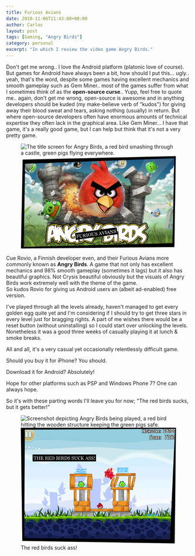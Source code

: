 ```yaml
---
title: Furious Avians
date: 2010-11-06T21:43:00+00:00
author: Carlos
layout: post
tags: [Gaming, "Angry Birds"]
category: personal
excerpt: "In which I review the video game Angry Birds."
---
```

Don't get me wrong.. I love the Android platform (platonic love of course). But games for Android have always been a bit, how should I put this... ugly.. yeah, that's the word, despite some games having excellent mechanics and smooth gameplay such as Gem Miner.. most of the games suffer from what I sometimes think of as the **open-source curse**.. Yupp, feel free to quote me.. again, don't get me wrong, open-source is awesome and in anything developers should be kuded (my make-believe verb of "kudos") for giving away their blood sweat and tears, asking nothing (usually) in return. But where open-source developers often have enormous amounts of technical expertise they often lack in the graphical area. Like Gem Miner... I have that game, it's a really good game, but I can help but think that it's not a very pretty game.

<figure>
  <img class="js-lazy-load" data-original="/assets/posts/2010/11/birds-1.png" alt="The title screen for Angry Birds, a red bird smashing through a castle, green pigs flying everywhere.">
  <noscript>
    <img src="/assets/posts/2010/11/birds-1.png" alt="The title screen for Angry Birds, a red bird smashing through a castle, green pigs flying everywhere.">
  </noscript>
  <figcaption></figcaption>
</figure>

Cue Rovio, a Finnish developer even, and their Furious Avians more commonly known as **Angry Birds**. A game that not only has excellent mechanics and 98% smooth gameplay (sometimes it lags) but it also has beautiful graphics. Not Crysis beautiful obviously but the visuals of Angry Birds work extremely well with the theme of the game.  
So kudos Rovio for giving us Android users an (albeit ad-enabled) free version.

I've played through all the levels already, haven't managed to get every golden egg quite yet and I'm considering if I should try to get three stars in every level just for bragging rights. A part of me wishes there would be a reset button (without uninstalling) so I could start over unlocking the levels. Nonetheless it was a good three weeks of casually playing it at lunch & smoke breaks.

All and all, it's a very casual yet occasionally relentlessly difficult game.

Should you buy it for iPhone? You should.

Download it for Android? Absolutely!

Hope for other platforms such as PSP and Windows Phone 7? One can always hope.

So it's with these parting words I'll leave you for now; "The red birds sucks, but it gets better!"

<figure>
  <img class="js-lazy-load" data-original="/assets/posts/2010/11/birds-2.png" alt="Screenshot depicting Angry Birds being played, a red bird hitting the wooden structure keeping the green pigs safe.">
  <noscript>
    <img src="/assets/posts/2010/11/birds-2.png" alt="Screenshot depicting Angry Birds being played, a red bird hitting the wooden structure keeping the green pigs safe.">
  </noscript>
  <figcaption>The red birds suck ass!</figcaption>
</figure>